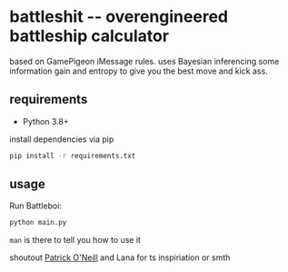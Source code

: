 # battleshit -- overengineered battleship calculator

based on GamePigeon iMessage rules. uses Bayesian inferencing
some information gain and entropy to give you the best move and kick ass.

## requirements

- Python 3.8+

install dependencies via pip

```sh
pip install -r requirements.txt
````

## usage

Run Battleboi:

```sh
python main.py
```

`man` is there to tell you how to use it

shoutout [Patrick O'Neill](https://github.com/Carbocarde/battleship.git) and Lana for ts inspiriation or smth